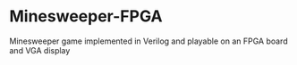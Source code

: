 # Minesweeper-FPGA
Minesweeper game implemented in Verilog and playable on an FPGA board and VGA display
